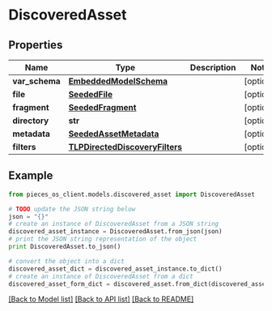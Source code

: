 # DiscoveredAsset



## Properties
Name | Type | Description | Notes
------------ | ------------- | ------------- | -------------
**var_schema** | [**EmbeddedModelSchema**](EmbeddedModelSchema.md) |  | [optional] 
**file** | [**SeededFile**](SeededFile.md) |  | [optional] 
**fragment** | [**SeededFragment**](SeededFragment.md) |  | [optional] 
**directory** | **str** |  | [optional] 
**metadata** | [**SeededAssetMetadata**](SeededAssetMetadata.md) |  | [optional] 
**filters** | [**TLPDirectedDiscoveryFilters**](TLPDirectedDiscoveryFilters.md) |  | [optional] 

## Example

```python
from pieces_os_client.models.discovered_asset import DiscoveredAsset

# TODO update the JSON string below
json = "{}"
# create an instance of DiscoveredAsset from a JSON string
discovered_asset_instance = DiscoveredAsset.from_json(json)
# print the JSON string representation of the object
print DiscoveredAsset.to_json()

# convert the object into a dict
discovered_asset_dict = discovered_asset_instance.to_dict()
# create an instance of DiscoveredAsset from a dict
discovered_asset_form_dict = discovered_asset.from_dict(discovered_asset_dict)
```
[[Back to Model list]](../README.md#documentation-for-models) [[Back to API list]](../README.md#documentation-for-api-endpoints) [[Back to README]](../README.md)


